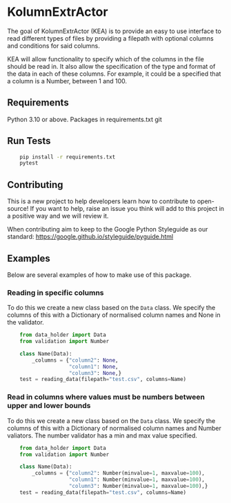 # KolumnExtrActor

The goal of KolumnExtrActor (KEA) is to provide an easy to use interface to read different types of files by providing a filepath with optional columns and conditions for
said columns.

KEA will allow functionality to specify which of the columns in the file should be read in. It also allow the specification of the type and format of the data in each of these columns. For example, it could be a specified that a column is a Number, between 1 and 100.

## Requirements

Python 3.10 or above.
Packages in requirements.txt
git
## Run Tests
```bash
    pip install -r requirements.txt
    pytest
```

## Contributing

This is a new project to help developers learn how to contribute to open-source! If you want to help, raise an issue you think will add to this project in a positive way and we will review it.

When contributing aim to keep to the Google Python Styleguide as our standard: https://google.github.io/styleguide/pyguide.html

## Examples

Below are several examples of how to make use of this package.

### Reading in specific columns
To do this we create a new class based on the `Data` class. We specify the columns of this with a Dictionary of normalised column names and None in the validator.
```python
    from data_holder import Data
    from validation import Number

    class Name(Data):
        _columns = {"column2": None,
                    "column1": None,
                    "column3": None,}
    test = reading_data(filepath="test.csv", columns=Name)
```


### Read in columns where values must be numbers between upper and lower bounds
To do this we create a new class based on the `Data` class. We specify the columns of this with a Dictionary of normalised column names and Number valiators. The number validator has a min and max value specified.
```python
    from data_holder import Data
    from validation import Number

    class Name(Data):
        _columns = {"column2": Number(minvalue=1, maxvalue=100),
                    "column1": Number(minvalue=1, maxvalue=100),
                    "column3": Number(minvalue=1, maxvalue=100),}
    test = reading_data(filepath="test.csv", columns=Name)
```
